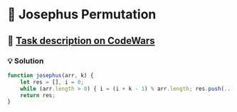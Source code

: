 # 📝 Josephus Permutation

## 🔗 [Task description on CodeWars](https://www.codewars.com/kata/5550d638a99ddb113e0000a2)

### 💡 Solution

```javascript
function josephus(arr, k) {
    let res = [], i = 0;
    while (arr.length > 0) { i = (i + k - 1) % arr.length; res.push(...arr.splice(i, 1)); }
    return res;
}
```
